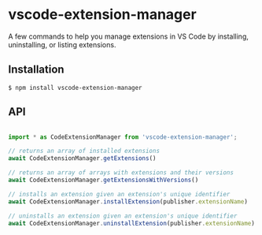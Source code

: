 # vscode-extension-manager

A few commands to help you manage extensions in VS Code by installing, uninstalling, or listing extensions. 

## Installation

`$ npm install vscode-extension-manager`

## API

``` typescript

import * as CodeExtensionManager from 'vscode-extension-manager';

// returns an array of installed extensions
await CodeExtensionManager.getExtensions()

// returns an array of arrays with extensions and their versions
await CodeExtensionManager.getExtensionsWithVersions()

// installs an extension given an extension's unique identifier
await CodeExtensionManager.installExtension(publisher.extensionName)

// uninstalls an extension given an extension's unique identifier
await CodeExtensionManager.uninstallExtension(publisher.extensionName)

```